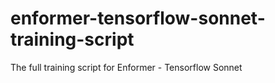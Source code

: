 # enformer-tensorflow-sonnet-training-script
The full training script for Enformer - Tensorflow Sonnet
